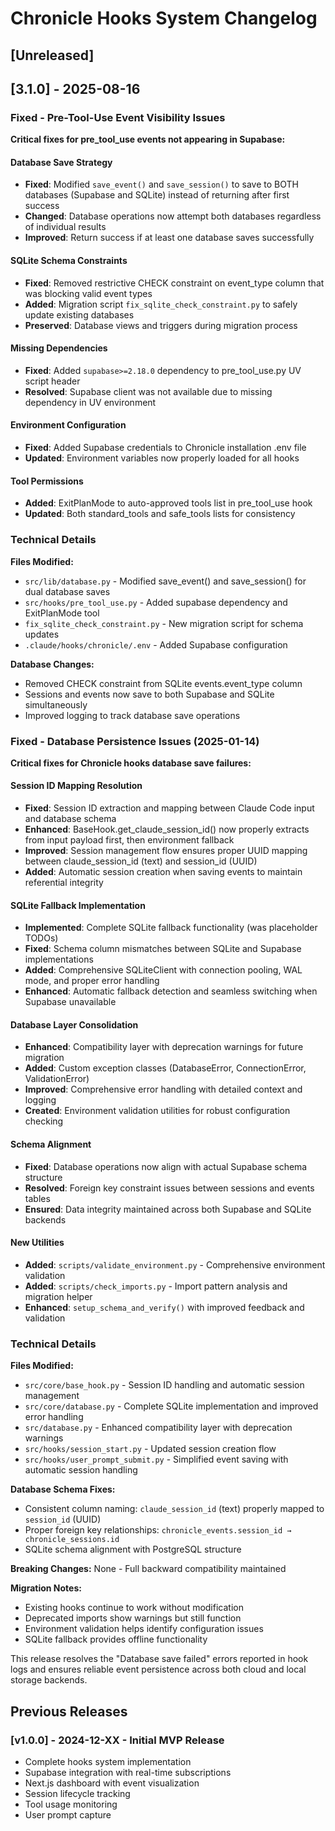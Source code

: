 # Chronicle Hooks System Changelog

## [Unreleased]

## [3.1.0] - 2025-08-16

### Fixed - Pre-Tool-Use Event Visibility Issues

**Critical fixes for pre_tool_use events not appearing in Supabase:**

#### Database Save Strategy
- **Fixed**: Modified `save_event()` and `save_session()` to save to BOTH databases (Supabase and SQLite) instead of returning after first success
- **Changed**: Database operations now attempt both databases regardless of individual results
- **Improved**: Return success if at least one database saves successfully

#### SQLite Schema Constraints
- **Fixed**: Removed restrictive CHECK constraint on event_type column that was blocking valid event types
- **Added**: Migration script `fix_sqlite_check_constraint.py` to safely update existing databases
- **Preserved**: Database views and triggers during migration process

#### Missing Dependencies
- **Fixed**: Added `supabase>=2.18.0` dependency to pre_tool_use.py UV script header
- **Resolved**: Supabase client was not available due to missing dependency in UV environment

#### Environment Configuration
- **Fixed**: Added Supabase credentials to Chronicle installation .env file
- **Updated**: Environment variables now properly loaded for all hooks

#### Tool Permissions
- **Added**: ExitPlanMode to auto-approved tools list in pre_tool_use hook
- **Updated**: Both standard_tools and safe_tools lists for consistency

### Technical Details

**Files Modified:**
- `src/lib/database.py` - Modified save_event() and save_session() for dual database saves
- `src/hooks/pre_tool_use.py` - Added supabase dependency and ExitPlanMode tool
- `fix_sqlite_check_constraint.py` - New migration script for schema updates
- `.claude/hooks/chronicle/.env` - Added Supabase configuration

**Database Changes:**
- Removed CHECK constraint from SQLite events.event_type column
- Sessions and events now save to both Supabase and SQLite simultaneously
- Improved logging to track database save operations

### Fixed - Database Persistence Issues (2025-01-14)

**Critical fixes for Chronicle hooks database save failures:**

#### Session ID Mapping Resolution
- **Fixed**: Session ID extraction and mapping between Claude Code input and database schema
- **Enhanced**: BaseHook.get_claude_session_id() now properly extracts from input payload first, then environment fallback
- **Improved**: Session management flow ensures proper UUID mapping between claude_session_id (text) and session_id (UUID)
- **Added**: Automatic session creation when saving events to maintain referential integrity

#### SQLite Fallback Implementation
- **Implemented**: Complete SQLite fallback functionality (was placeholder TODOs)
- **Fixed**: Schema column mismatches between SQLite and Supabase implementations  
- **Added**: Comprehensive SQLiteClient with connection pooling, WAL mode, and proper error handling
- **Enhanced**: Automatic fallback detection and seamless switching when Supabase unavailable

#### Database Layer Consolidation
- **Enhanced**: Compatibility layer with deprecation warnings for future migration
- **Added**: Custom exception classes (DatabaseError, ConnectionError, ValidationError)
- **Improved**: Comprehensive error handling with detailed context and logging
- **Created**: Environment validation utilities for robust configuration checking

#### Schema Alignment
- **Fixed**: Database operations now align with actual Supabase schema structure
- **Resolved**: Foreign key constraint issues between sessions and events tables
- **Ensured**: Data integrity maintained across both Supabase and SQLite backends

#### New Utilities
- **Added**: `scripts/validate_environment.py` - Comprehensive environment validation
- **Added**: `scripts/check_imports.py` - Import pattern analysis and migration helper
- **Enhanced**: `setup_schema_and_verify()` with improved feedback and validation

### Technical Details

**Files Modified:**
- `src/core/base_hook.py` - Session ID handling and automatic session management
- `src/core/database.py` - Complete SQLite implementation and improved error handling  
- `src/database.py` - Enhanced compatibility layer with deprecation warnings
- `src/hooks/session_start.py` - Updated session creation flow
- `src/hooks/user_prompt_submit.py` - Simplified event saving with automatic session handling

**Database Schema Fixes:**
- Consistent column naming: `claude_session_id` (text) properly mapped to `session_id` (UUID)
- Proper foreign key relationships: `chronicle_events.session_id → chronicle_sessions.id`
- SQLite schema alignment with PostgreSQL structure

**Breaking Changes:** None - Full backward compatibility maintained

**Migration Notes:**
- Existing hooks continue to work without modification
- Deprecated imports show warnings but still function
- Environment validation helps identify configuration issues
- SQLite fallback provides offline functionality

This release resolves the "Database save failed" errors reported in hook logs and ensures reliable event persistence across both cloud and local storage backends.

## Previous Releases

### [v1.0.0] - 2024-12-XX - Initial MVP Release
- Complete hooks system implementation
- Supabase integration with real-time subscriptions
- Next.js dashboard with event visualization
- Session lifecycle tracking
- Tool usage monitoring
- User prompt capture